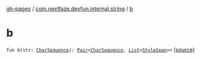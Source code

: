 [gh-pages](../index.md) / [com.nextfaze.devfun.internal.string](index.md) / [b](./b.md)

# b

`fun b(str: `[`CharSequence`](https://kotlinlang.org/api/latest/jvm/stdlib/kotlin/-char-sequence/index.html)`): `[`Pair`](https://kotlinlang.org/api/latest/jvm/stdlib/kotlin/-pair/index.html)`<`[`CharSequence`](https://kotlinlang.org/api/latest/jvm/stdlib/kotlin/-char-sequence/index.html)`, `[`List`](https://kotlinlang.org/api/latest/jvm/stdlib/kotlin.collections/-list/index.html)`<`[`StyleSpan`](https://developer.android.com/reference/android/text/style/StyleSpan.html)`>>` [(source)](https://github.com/NextFaze/dev-fun/tree/master/devfun-internal/src/main/java/com/nextfaze/devfun/internal/string/Spannable.kt#L25)